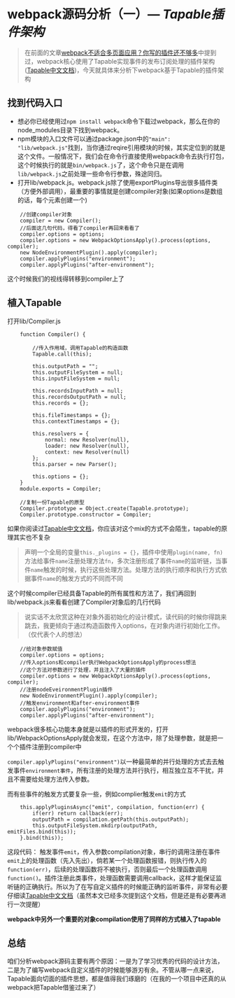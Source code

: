 # webpack源码分析（一）— *Tapable插件架构*
> 在前面的文章[webpack不适合多页面应用？你写的插件还不够多](webpack-plugin.md)中提到过，webpack核心使用了Tapable实现事件的发布订阅处理的插件架构([Tapable中文文档](tapable.md))，今天就具体来分析下webpack基于Tapable的插件架构

## 找到代码入口
- 想必你已经使用过`npm install webpack`命令下载过webpack，那么在你的node_modules目录下找到webpack。
- npm模块的入口文件可以通过package.json中的`"main": "lib/webpack.js"`找到，当你通过reqire引用模块的时候，其实定位到的就是这个文件。一般情况下，我们会在命令行直接使用webpack命令去执行打包，这个时候执行的就是`bin/webpack.js`了，这个命令只是在调用`lib/webpack.js`之前处理一些命令行参数，殊途同归。
- 打开lib/webpack.js。webpack.js除了使用exportPlugins导出很多插件类（方便外部调用），最重要的事情就是创建compiler对象(如果options是数组的话，每个元素创建一个)
```
    //创建compiler对象
    compiler = new Compiler();
    //后面这几句代码，得看了compiler再回来看看了
    compiler.options = options;
    compiler.options = new WebpackOptionsApply().process(options, compiler);
    new NodeEnvironmentPlugin().apply(compiler);
    compiler.applyPlugins("environment");
    compiler.applyPlugins("after-environment");
```
这个时候我们的视线得转移到compiler上了

## 植入Tapable
打开lib/Compiler.js
```
    function Compiler() {

        //传入作用域，调用Tapable的构造函数
        Tapable.call(this);

        this.outputPath = "";
        this.outputFileSystem = null;
        this.inputFileSystem = null;

        this.recordsInputPath = null;
        this.recordsOutputPath = null;
        this.records = {};

        this.fileTimestamps = {};
        this.contextTimestamps = {};

        this.resolvers = {
            normal: new Resolver(null),
            loader: new Resolver(null),
            context: new Resolver(null)
        };
        this.parser = new Parser();

        this.options = {};
    }
    module.exports = Compiler;

    //复制一份Tapable的原型
    Compiler.prototype = Object.create(Tapable.prototype);
    Compiler.prototype.constructor = Compiler;
```
如果你阅读过[Tapable中文文档](tapable.md)，你应该对这个mix的方式不会陌生，tapable的原理其实也不复杂
> 声明一个全局的变量`this._plugins = {}`，插件中使用`plugin(name, fn)`方法给事件`name`注册处理方法`fn`，多次注册形成了事件`name`的监听链，当事件`name`触发的时候，执行这些处理方法。处理方法的执行顺序和执行方式依据事件`name`的触发方式的不同而不同

这个时候compiler已经具备Tapable的所有属性和方法了，我们再回到lib/webpack.js来看看创建了Compiler对象后的几行代码
>说实话不太欣赏这种在对象外面初始化的设计模式，读代码的时候你得跳来跳去，我更倾向于通过构造函数传入options，在对象内进行初始化工作。（仅代表个人的想法）

```
    //给对象参数赋值
    compiler.options = options;
    //传入options和compiler执行WebpackOptionsApply的process想法
    //这个方法对参数进行了处理，并且注入了大量的插件
    compiler.options = new WebpackOptionsApply().process(options, compiler);
    //注册nodeEveironmentPlugin插件
    new NodeEnvironmentPlugin().apply(compiler);
    //触发environment和after-environment事件
    compiler.applyPlugins("environment");
    compiler.applyPlugins("after-environment");
```

webpack很多核心功能本身就是以插件的形式开发的，打开lib/WebpackOptionsApply就会发现，在这个方法中，除了处理参数，就是把一个个插件注册到compiler中

`compiler.applyPlugins("environment")`以一种最简单的并行处理的方式去去触发事件`environment事件`，所有注册的处理方法并行执行，相互独立互不干扰，并且不需要给处理方法传入参数。

而有些事件的触发方式要复杂一些，例如complier触发`emit`的方式
```
    this.applyPluginsAsync("emit", compilation, function(err) {
        if(err) return callback(err);
        outputPath = compilation.getPath(this.outputPath);
        this.outputFileSystem.mkdirp(outputPath, emitFiles.bind(this));
    }.bind(this));
```
这段代码：
触发事件`emit`，传入参数compilation对象，串行的调用注册在事件`emit`上的处理函数（先入先出），倘若某一个处理函数报错，则执行传入的`function(err)`，后续的处理函数将不被执行，否则最后一个处理函数调用`function()`。插件注册此类事件，处理函数需要调用callback，这样才能保证监听链的正确执行。所以为了在写自定义插件的时候能正确的监听事件，非常有必要仔细读[Tapable中文文档](tapable.md)（虽然本文已经多次提到这个文档，但是还是有必要再进行一次提醒）

**webpack中另外一个重要的对象compilation使用了同样的方式植入了tapable**

## 总结
咱们分析webpack源码主要有两个原因：一是为了学习优秀的代码的设计方法，二是为了编写webpack自定义插件的时候能够游刃有余。不管从哪一点来说，Tapable面向切面的插件思想，都是值得我们琢磨的（在我的一个项目中还真的从webpack把Tapable借鉴过来了）

